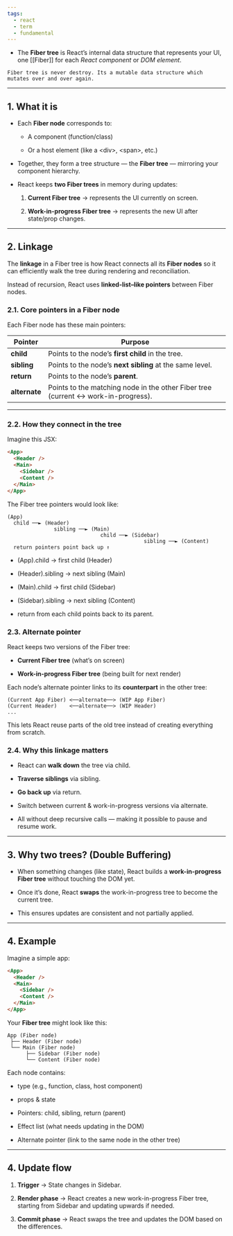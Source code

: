 ```yaml
---
tags:
  - react
  - term
  - fundamental
---
```


- The **Fiber tree** is React’s internal data structure that represents your UI, one [[Fiber]] for each *React component* or *DOM element*.

```ad-important
Fiber tree is never destroy. Its a mutable data structure which mutates over and over again.
```

---

## **1. What it is**

- Each **Fiber node** corresponds to:
    
    - A component (function/class)
        
    - Or a host element (like a \<div>, \<span>, etc.)
        
    
- Together, they form a tree structure — the **Fiber tree** — mirroring your component hierarchy.
    
- React keeps **two Fiber trees** in memory during updates:
    
    1. **Current Fiber tree** → represents the UI currently on screen.
        
    2. **Work-in-progress Fiber tree** → represents the new UI after state/prop changes.
        

---

## **2. Linkage**

The **linkage** in a Fiber tree is how React connects all its **Fiber nodes** so it can efficiently walk the tree during rendering and reconciliation.

Instead of recursion, React uses **linked-list–like pointers** between Fiber nodes.

### **2.1. Core pointers in a Fiber node**

Each Fiber node has these main pointers:

|**Pointer**|**Purpose**|
|---|---|
|**child**|Points to the node’s **first child** in the tree.|
|**sibling**|Points to the node’s **next sibling** at the same level.|
|**return**|Points to the node’s **parent**.|
|**alternate**|Points to the matching node in the other Fiber tree (current ↔ work-in-progress).|

---

### **2.2. How they connect in the tree**

  
Imagine this JSX:

```html
<App>
  <Header />
  <Main>
    <Sidebar />
    <Content />
  </Main>
</App>
```

The Fiber tree pointers would look like:

```
(App)
  child ──► (Header)
               sibling ──► (Main)
                              child ──► (Sidebar)
                                            sibling ──► (Content)
  return pointers point back up ↑
```

- (App).child → first child (Header)
    
- (Header).sibling → next sibling (Main)
    
- (Main).child → first child (Sidebar)
    
- (Sidebar).sibling → next sibling (Content)
    
- return from each child points back to its parent.
    

### **2.3. Alternate pointer**

React keeps two versions of the Fiber tree:

- **Current Fiber tree** (what’s on screen)
    
- **Work-in-progress Fiber tree** (being built for next render)
    

Each node’s alternate pointer links to its **counterpart** in the other tree:

```
(Current App Fiber) <──alternate──> (WIP App Fiber)
(Current Header)    <──alternate──> (WIP Header)
...
```

This lets React reuse parts of the old tree instead of creating everything from scratch.

### **2.4. Why this linkage matters**

- React can **walk down** the tree via child.
    
- **Traverse siblings** via sibling.
    
- **Go back up** via return.
    
- Switch between current & work-in-progress versions via alternate.
    
- All without deep recursive calls — making it possible to pause and resume work.
    

---

## **3. Why two trees? (Double Buffering)**

- When something changes (like state), React builds a **work-in-progress Fiber tree** without touching the DOM yet.
    
- Once it’s done, React **swaps** the work-in-progress tree to become the current tree.
    
- This ensures updates are consistent and not partially applied.
    

---

## **4. Example**

  

Imagine a simple app:

```html
<App>
  <Header />
  <Main>
    <Sidebar />
    <Content />
  </Main>
</App>
```

Your **Fiber tree** might look like this:

```
App (Fiber node)
 ├── Header (Fiber node)
 └── Main (Fiber node)
      ├── Sidebar (Fiber node)
      └── Content (Fiber node)
```

Each node contains:

- type (e.g., function, class, host component)
    
- props & state
    
- Pointers: child, sibling, return (parent)
    
- Effect list (what needs updating in the DOM)
    
- Alternate pointer (link to the same node in the other tree)
    

---

## **4. Update flow**

1. **Trigger** → State changes in Sidebar.
    
2. **Render phase** → React creates a new work-in-progress Fiber tree, starting from Sidebar and updating upwards if needed.
    
3. **Commit phase** → React swaps the tree and updates the DOM based on the differences.
    